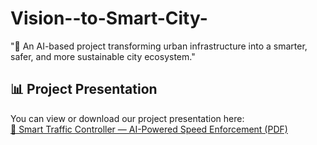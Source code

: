 # Vision--to-Smart-City-
"🌆 An AI-based project transforming urban infrastructure into a smarter, safer, and more sustainable city ecosystem."
## 📊 Project Presentation

You can view or download our project presentation here:  
[📎 Smart Traffic Controller — AI-Powered Speed Enforcement (PDF)](https://sg.docworkspace.com/d/sIP6HoKKfAryMhccG?sa=601.1205)
